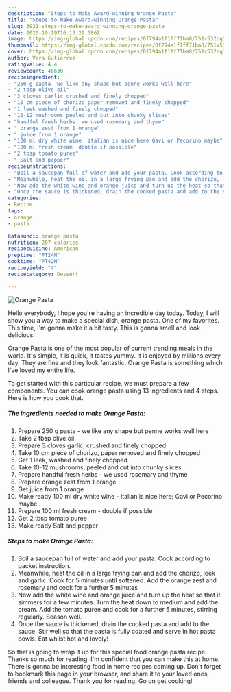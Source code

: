 ```yaml
---
description: "Steps to Make Award-winning Orange Pasta"
title: "Steps to Make Award-winning Orange Pasta"
slug: 3931-steps-to-make-award-winning-orange-pasta
date: 2020-10-19T16:13:29.586Z
image: https://img-global.cpcdn.com/recipes/0f794a1f1ff71ba8/751x532cq70/orange-pasta-recipe-main-photo.jpg
thumbnail: https://img-global.cpcdn.com/recipes/0f794a1f1ff71ba8/751x532cq70/orange-pasta-recipe-main-photo.jpg
cover: https://img-global.cpcdn.com/recipes/0f794a1f1ff71ba8/751x532cq70/orange-pasta-recipe-main-photo.jpg
author: Vera Gutierrez
ratingvalue: 4.4
reviewcount: 46630
recipeingredient:
- "250 g pasta  we like any shape but penne works well here"
- "2 tbsp olive oil"
- "3 cloves garlic crushed and finely chopped"
- "10 cm piece of chorizo paper removed and finely chopped"
- "1 leek washed and finely chopped"
- "10-12 mushrooms peeled and cut into chunky slices"
- "handful fresh herbs  we used rosemary and thyme"
- " orange zest from 1 orange"
- " juice from 1 orange"
- "100 ml dry white wine  italian is nice here Gavi or Pecorino maybe"
- "100 ml fresh cream  double if possible"
- "2 tbsp tomato puree"
- " Salt and pepper"
recipeinstructions:
- "Boil a saucepan full of water and add your pasta. Cook according to packet instruction."
- "Meanwhile, heat the oil in a large frying pan and add the chorizo, leek and garlic. Cook for 5 minutes until softened. Add the orange zest and rosemary and cook for a further 5 minutes"
- "Now add the white wine and orange juice and turn up the heat so that it simmers for a few minutes. Turn the heat down to medium and add the cream. Add the tomato puree and cook for a further 5 minutes, stirring regularly. Season well."
- "Once the sauce is thickened, drain the cooked pasta and add to the sauce. Stir well so that the pasta is fully coated and serve in hot pasta bowls. Eat whilst hot and lovely!"
categories:
- Recipe
tags:
- orange
- pasta

katakunci: orange pasta 
nutrition: 207 calories
recipecuisine: American
preptime: "PT24M"
cooktime: "PT42M"
recipeyield: "4"
recipecategory: Dessert

---
```



![Orange Pasta](https://img-global.cpcdn.com/recipes/0f794a1f1ff71ba8/751x532cq70/orange-pasta-recipe-main-photo.jpg)

Hello everybody, I hope you're having an incredible day today. Today, I will show you a way to make a special dish, orange pasta. One of my favorites. This time, I'm gonna make it a bit tasty. This is gonna smell and look delicious.



Orange Pasta is one of the most popular of current trending meals in the world. It's simple, it is quick, it tastes yummy. It is enjoyed by millions every day. They are fine and they look fantastic. Orange Pasta is something which I've loved my entire life.


To get started with this particular recipe, we must prepare a few components. You can cook orange pasta using 13 ingredients and 4 steps. Here is how you cook that.

<!--inarticleads1-->

##### The ingredients needed to make Orange Pasta:

1. Prepare 250 g pasta - we like any shape but penne works well here
1. Take 2 tbsp olive oil
1. Prepare 3 cloves garlic, crushed and finely chopped
1. Take 10 cm piece of chorizo, paper removed and finely chopped
1. Get 1 leek, washed and finely chopped
1. Take 10-12 mushrooms, peeled and cut into chunky slices
1. Prepare handful fresh herbs - we used rosemary and thyme
1. Prepare  orange zest from 1 orange
1. Get  juice from 1 orange
1. Make ready 100 ml dry white wine - italian is nice here; Gavi or Pecorino maybe..
1. Prepare 100 ml fresh cream - double if possible
1. Get 2 tbsp tomato puree
1. Make ready  Salt and pepper




<!--inarticleads2-->

##### Steps to make Orange Pasta:

1. Boil a saucepan full of water and add your pasta. Cook according to packet instruction.
1. Meanwhile, heat the oil in a large frying pan and add the chorizo, leek and garlic. Cook for 5 minutes until softened. Add the orange zest and rosemary and cook for a further 5 minutes
1. Now add the white wine and orange juice and turn up the heat so that it simmers for a few minutes. Turn the heat down to medium and add the cream. Add the tomato puree and cook for a further 5 minutes, stirring regularly. Season well.
1. Once the sauce is thickened, drain the cooked pasta and add to the sauce. Stir well so that the pasta is fully coated and serve in hot pasta bowls. Eat whilst hot and lovely!




So that is going to wrap it up for this special food orange pasta recipe. Thanks so much for reading. I'm confident that you can make this at home. There is gonna be interesting food in home recipes coming up. Don't forget to bookmark this page in your browser, and share it to your loved ones, friends and colleague. Thank you for reading. Go on get cooking!
